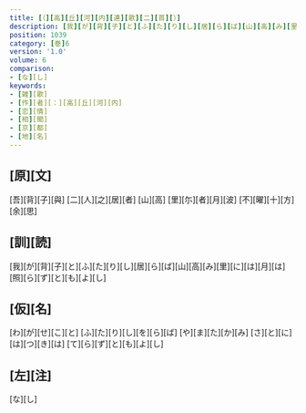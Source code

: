 ```yaml
---
title: [（][高][丘][河][内][連][歌][二][首][）]
description: [我][が][背][子][と][ふ][た][り][し][居][ら][ば][山][高][み][里][に][は][月][は][照][ら][ず][と][も][よ][し]
position: 1039
category: [巻]6
version: '1.0'
volume: 6
comparison:
- [な][し]
keywords:
- [雑][歌]
- [作][者][：][高][丘][河][内]
- [恋][情]
- [相][聞]
- [京][都]
- [地][名]
---
```


## [原][文]

[吾][背][子][與] [二][人][之][居][者] [山][高] [里][尓][者][月][波] [不][曜][十][方][余][思]

## [訓][読]

[我][が][背][子][と][ふ][た][り][し][居][ら][ば][山][高][み][里][に][は][月][は][照][ら][ず][と][も][よ][し]

## [仮][名]

[わ][が][せ][こ][と] [ふ][た][り][し][を][ら][ば] [や][ま][た][か][み] [さ][と][に][は][つ][き][は] [て][ら][ず][と][も][よ][し]

## [左][注]

[な][し]
